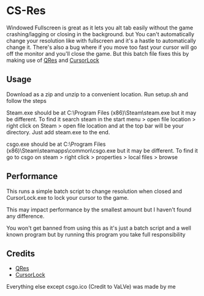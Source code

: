 # CS-Res
Windowed Fullscreen is great as it lets you alt tab easily without the game crashing/lagging or closing in the background. but You can't automatically change your resolution like with fullscreen and it's a hastle to automatically change it. There's also a bug where if you move too fast your cursor will go off the monitor and you'll close the game. But this batch file fixes this by making use of [QRes](https://sourceforge.net/projects/qres/files/latest/download) and [CursorLock](http://www.snakebytestudios.com/download/cursor-lock/)

## Usage 
Download as a zip and unzip to a convenient location.
Run setup.sh and follow the steps

Steam.exe should be at C:\Program Files (x86)\Steam\steam.exe but it may be different. To find it search steam in the start menu > open file location > right click on Steam > open file location and at the top bar will be your directory. Just add steam.exe to the end.

csgo.exe should be at C:\Program Files (x86)\Steam\steamapps\common\csgo.exe but it may be different. To find it go to csgo on steam > right click > properties > local files > browse

## Performance

This runs a simple batch script to change resolution when closed and CursorLock.exe to lock your cursor to the game.

This may impact performance by the smallest amount but I haven't found any difference.

You won't get banned from using this as it's just a batch script and a well known program but by running this program you take full responsibility

## Credits

* [QRes](https://sourceforge.net/projects/qres/files/latest/download)
* [CursorLock](http://www.snakebytestudios.com/download/cursor-lock/)

Everything else except csgo.ico (Credit to VaLVe) was made by me

